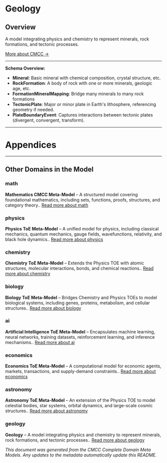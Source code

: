 # Geology
### 

## Overview
A model integrating physics and chemistry to represent minerals, rock formations, and tectonic processes.


[More about CMCC →](../README.md)

---

  
**Schema Overview:**
- **Mineral**: Basic mineral with chemical composition, crystal structure, etc.
- **RockFormation**: A body of rock with one or more minerals, geologic age, etc.
- **FormationMineralMapping**: Bridge many minerals to many rock formations
- **TectonicPlate**: Major or minor plate in Earth's lithosphere, referencing geometry if needed.
- **PlateBoundaryEvent**: Captures interactions between tectonic plates (divergent, convergent, transform).



---
# Appendices
---

## Other Domains in the Model

  ### math
**Mathematics CMCC Meta-Model** – A structured model covering foundational mathematics, including sets, functions, proofs, structures, and category theory.. [Read more about math](../math/README.md)
  ### physics
**Physics ToE Meta-Model** – A unified model for physics, including classical mechanics, quantum mechanics, gauge fields, wavefunctions, relativity, and black hole dynamics.. [Read more about physics](../physics/README.md)
  ### chemistry
**Chemistry ToE Meta-Model** – Extends the Physics TOE with atomic structures, molecular interactions, bonds, and chemical reactions.. [Read more about chemistry](../chemistry/README.md)
  ### biology
**Biology ToE Meta-Model** – Bridges Chemistry and Physics TOEs to model biological systems, including genes, proteins, metabolism, and cellular structures.. [Read more about biology](../biology/README.md)
  ### ai
**Artificial Intelligence ToE Meta-Model** – Encapsulates machine learning, neural networks, training datasets, reinforcement learning, and inference mechanisms.. [Read more about ai](../ai/README.md)
  ### economics
**Economics ToE Meta-Model** – A computational model for economic agents, markets, transactions, and supply-demand constraints.. [Read more about economics](../economics/README.md)
  ### astronomy
**Astronomy ToE Meta-Model** – An extension of the Physics TOE to model celestial bodies, star systems, orbital dynamics, and large-scale cosmic structures.. [Read more about astronomy](../astronomy/README.md)
  ### geology
**Geology** – A model integrating physics and chemistry to represent minerals, rock formations, and tectonic processes.. [Read more about geology](../geology/README.md)

*This document was generated from the CMCC Complete Domain Meta Models. Any updates to the metadata automatically update this README.*
